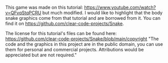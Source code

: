 This game was made on this tutorial: https://www.youtube.com/watch?v=QFvqStqPCRU but much modified. I would like to
highlight that the body snake graphics come from that tutorial and are borrowed from it. You can find it
on https://github.com/clear-code-projects/Snake.

The license for this tutorial's files can be found
here:  https://github.com/clear-code-projects/Snake/blob/main/copyright
"The code and the graphics in this project are in the public domain, you can use them for personal and commercial
projects. Attributions would be appreciated but are not required." 

